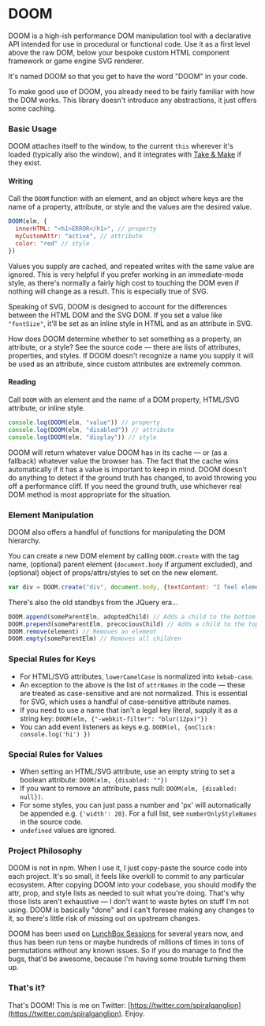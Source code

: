 # DOOM

DOOM is a high-ish performance DOM manipulation tool with a declarative API intended for use in procedural or functional code. Use it as a first level above the raw DOM, below your bespoke custom HTML component framework or game engine SVG renderer.

It's named DOOM so that you get to have the word "DOOM" in your code.

To make good use of DOOM, you already need to be fairly familiar with how the DOM works. This library doesn't introduce any abstractions, it just offers some caching.

### Basic Usage

DOOM attaches itself to the window, to the current `this` wherever it's loaded (typically also the window), and it integrates with [Take & Make](https://github.com/cdig/take-and-make) if they exist.

#### Writing

Call the `DOOM` function with an element, and an object where keys are the name of a property, attribute, or style and the values are the desired value.

```JavaScript
DOOM(elm, {
  innerHTML: "<h1>ERROR</h1>", // property
  myCustomAttr: "active", // attribute
  color: "red" // style
})
```

Values you supply are cached, and repeated writes with the same value are ignored. This is very helpful if you prefer working in an immediate-mode style, as there's normally a fairly high cost to touching the DOM even if nothing will change as a result. This is especially true of SVG.

Speaking of SVG, DOOM is designed to account for the differences between the HTML DOM and the SVG DOM. If you set a value like `"fontSize"`, it'll be set as an inline style in HTML and as an attribute in SVG.

How does DOOM determine whether to set something as a property, an attribute, or a style? See the source code — there are lists of attributes, properties, and styles. If DOOM doesn't recognize a name you supply it will be used as an attribute, since custom attributes are extremely common.

#### Reading

Call `DOOM` with an element and the name of a DOM property, HTML/SVG attribute, or inline style.

```JavaScript
console.log(DOOM(elm, "value")) // property
console.log(DOOM(elm, "disabled")) // attribute
console.log(DOOM(elm, "display")) // style
```

DOOM will return whatever value DOOM has in its cache — or (as a fallback) whatever value the browser has. The fact that the cache wins automatically if it has a value is important to keep in mind. DOOM doesn't do anything to detect if the ground truth has changed, to avoid throwing you off a performance cliff. If you need the ground truth, use whichever real DOM method is most appropriate for the situation.

### Element Manipulation

DOOM also offers a handful of functions for manipulating the DOM hierarchy.

You can create a new DOM element by calling `DOOM.create` with the tag name, (optional) parent element (`document.body` if argument excluded), and (optional) object of props/attrs/styles to set on the new element.

```JavaScript
var div = DOOM.create("div", document.body, {textContent: "I feel elemental."})
```

There's also the old standbys from the JQuery era...

```JavaScript
DOOM.append(someParentElm, adoptedChild) // Adds a child to the bottom
DOOM.prepend(someParentElm, precociousChild) // Adds a child to the top
DOOM.remove(element) // Removes an element
DOOM.empty(someParentElm) // Removes all children
```

### Special Rules for Keys

* For HTML/SVG attributes, `lowerCamelCase` is normalized into `kebab-case`.
* An exception to the above is the list of `attrNames` in the code — these are treated as case-sensitive and are not normalized. This is essential for SVG, which uses a handful of case-sensitive attribute names.
* If you need to use a name that isn't a legal key literal, supply it as a string key: `DOOM(elm, {"-webkit-filter": "blur(12px)"})`
* You can add event listeners as keys e.g. `DOOM(el, {onClick: console.log('hi') })`

### Special Rules for Values

* When setting an HTML/SVG attribute, use an empty string to set a boolean attribute: `DOOM(elm, {disabled: ""})`
* If you want to remove an attribute, pass null: `DOOM(elm, {disabled: null})`.
* For some styles, you can just pass a number and 'px' will automatically be appended e.g. `{'width': 20}`. For a full list, see `numberOnlyStyleNames` in the source code.
* `undefined` values are ignored.

### Project Philosophy

DOOM is not in npm. When I use it, I just copy-paste the source code into each project. It's so small, it feels like overkill to commit to any particular ecosystem. After copying DOOM into your codebase, you should modify the attr, prop, and style lists as needed to suit what you're doing. That's why those lists aren't exhaustive — I don't want to waste bytes on stuff I'm not using. DOOM is basically "done" and I can't foresee making any changes to it, so there's little risk of missing out on upstream changes.

DOOM has been used on [LunchBox Sessions](https://www.lunchboxsessions.com) for several years now, and thus has been run tens or maybe hundreds of millions of times in tons of permutations without any known issues. So if you do manage to find the bugs, that'd be awesome, because I'm having some trouble turning them up.

### That's it?

That's DOOM! This is me on Twitter: [https://twitter.com/spiralganglion](https://twitter.com/spiralganglion). Enjoy.
